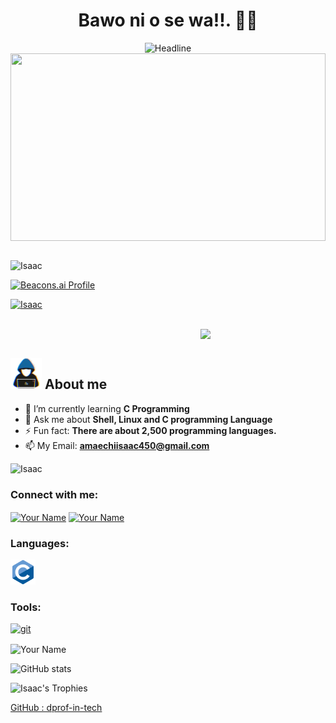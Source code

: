 <h1 align="center"> Bawo ni o se wa!!. 👨‍💻 </h1>
<div align="center">
  <img src="https://readme-typing-svg.herokuapp.com?color=0000FF&size=32&center=true&vCenter=true&width=600&height=50&lines=Hi+there+I'm+Isaac+Onyemaechi+Ugwu+%F0%9F%91%8B;👨‍💻+++Full-Stack+Developer;Software+Engineer;WEB3+Educator;Freelancer;Weird" alt="Headline" />
</div>

<div align="center" style="width: 100%; height: 300px; overflow: hidden;">
  <a  href="https://linkedin.com/in/onyemaechi">
    <img align="center" src="https://media.licdn.com/dms/image/D4E03AQF1VijLgeDI5Q/profile-displayphoto-shrink_200_200/0/1692250008162?e=1701302400&v=beta&t=xbxsnhOHExfkgndDe4KnG8vqTZQQ7kunKiubpI5xJKQ" style="object-fit: cover; width: 100%; height: 100%;" />
  </a>
</div>

<br>

<p align="left"> <img src="https://komarev.com/ghpvc/?username=dprof-in-tech&label=Profile%20views&color=0e75b6&style=flat" alt="Isaac" /> </p>

[![Beacons.ai Profile](https://img.shields.io/badge/About_Me-Isaac+ugwu-9cf?style=for-the-badge&logo=beacons&color=blue)](https://beacons.ai/dprof-in-tech)

<p align="left"> <a href="https://twitter.com/dprof_in_tech" target="blank"><img src="https://img.shields.io/twitter/follow/Dprof_in_Tech?logo=twitter&style=for-the-badge" alt="Isaac" /></a> </p>

<br>
<div align="right">
  <img align="right" src="https://user-images.githubusercontent.com/your_image.gif" width="200px"/>
</div>
<br>

## <picture><img src="https://github.com/0xAbdulKhalid/0xAbdulKhalid/raw/main/assets/mdImages/about_me.gif" width="50px"></picture> **About me**

- 🔭 I’m currently learning **C Programming**
- 💬 Ask me about **Shell, Linux and C programming Language**
- ⚡ Fun fact: **There are about 2,500 programming languages.**
- 📫 My Email: **amaechiisaac450@gmail.com**

 <p align="left">
  <img src="https://github-readme-streak-stats.herokuapp.com/?user=dprof-in-tech&theme=algolia" alt="Isaac" />
</p>

<h3 align="left">Connect with me:</h3>
<p align="left">
  <a href="https://twitter.com/dprof_in_tech" target="blank"><img align="center" src="https://raw.githubusercontent.com/rahuldkjain/github-profile-readme-generator/master/src/images/icons/Social/twitter.svg" alt="Your Name" height="30" width="40" /></a>
  <a href="https://www.linkedin.com/in/onyemaechi" target="blank"><img align="center" src="https://raw.githubusercontent.com/rahuldkjain/github-profile-readme-generator/master/src/images/icons/Social/linked-in-alt.svg" alt="Your Name" height="30" width="40" /></a>
</p>

<h3 align="left">Languages:</h3>
<p align="left">
  <a href="https://www.cprogramming.com/" target="_blank" rel="noreferrer">
    <img src="https://raw.githubusercontent.com/devicons/devicon/master/icons/c/c-original.svg" alt="c" width="40" height="40"/>
  </a>
  <!-- Add other programming languages as needed -->
</p>

<h3 align="left">Tools:</h3>
<p align="left">
  <a href="https://git-scm.com/" target="_blank" rel="noreferrer">
    <img src="https://www.vectorlogo.zone/logos/git-scm/git-scm-icon.svg" alt="git" width="40" height="40"/>
  </a>
  <!-- Add other tools as needed -->
</p>

<p align="left">
  <img align="center" src="https://github-readme-stats.vercel.app/api/top-langs?username=dprof-in-tech&theme=algolia&show_icons=true&locale=en&layout=compact" alt="Your Name" />
</p>

![GitHub stats](https://github-readme-stats.vercel.app/api?username=dprof-in-tech&theme=algolia&show_icons=true&count_private=true&hide_title=true)

<p align="left">
  <img src="https://github-profile-trophy.vercel.app/?username=dprof-in-tech&theme=algolia&column=3&row=2&margin-w=15&margin-h=15&no-bg=false" alt="Isaac's Trophies" />
</p>

[GitHub : dprof-in-tech](https://github.com/dprof-in-tech)



<!--
**Dprof-in-tech/Dprof-in-tech** is a ✨ _special_ ✨ repository because its `README.md` (this file) appears on your GitHub profile.

Here are some ideas to get you started:

- 🔭 I’m currently working on ...
- 🌱 I’m currently learning ...
- 👯 I’m looking to collaborate on ...
- 🤔 I’m looking for help with ...
- 💬 Ask me about ...
- 📫 How to reach me: ...
- 😄 Pronouns: ...
- ⚡ Fun fact: ...
-->
